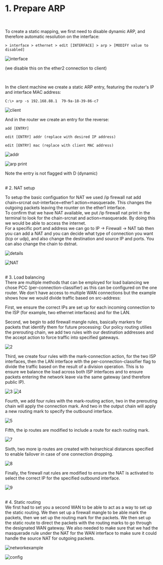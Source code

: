 # 1. Prepare ARP
<br>

To create a static mapping, we first need to disable dynamic ARP, and therefore automatic resolution on the interface:

`> interface > ethernet > edit [INTERFACE] > arp > [MODIFY value to disabled]`

![interface](staticfiles/interface.png)

(we disable this on the ether2 connection to client)

<br>

In the client machine we create a static ARP entry, featuring the router's IP and interface MAC address:

`C:\> arp -s 192.168.88.1  79-9a-18-39-86-c7`

![client](staticfiles/cmdcommand.PNG)

And in the router we create an entry for the reverse:

`add [ENTRY]`

`edit [ENTRY] addr (replace with desired IP address)`

`edit [ENTRY] mac (replace with client MAC address)`

![addr](staticfiles/addr.png)

![arp print](staticfiles/arp.png)

Note the entry is not flagged with D (dynamic)

<br>
# 2. NAT setup
<br>

To setup the basic configuation for NAT we used 
	/ip firewall nat add chain=srcnat out-interface=ether1 action=masquerade.
	This changes the outgoing packets leaving the rounter on the ether1 interface.	
	To confirm that we have NAT available, we put /ip firewall nat print in the terminal to look for 
	the chain-srcnat and action=masquerade.
	By doing this we would be able to access the internet.	
	For a specific port and address we can go to IP -> Firewall -> NAT tab then you can add a NAT
	and you can decide what type of connection you want (tcp or udp), and also change the destination and 
	source IP and ports. 
	You can also change the chain to dstnat.

![details](staticfiles/details.PNG)

![NAT](staticfiles/NAT.PNG)

<br>
# 3. Load balancing
<br>
There are multiple methods that can be employed for load balancing we chose PCC (per-connection-classifier) as this can be configured on the one router. We don't have access to multiple WAN connections but the example shows how we would divide traffic based on src-address:

First, we ensure the correct IPs are set up for each incoming connection to the ISP (for example, two ethernet interfaces) and for the LAN.

Second, we begin to add firewall mangle rules, basically markers for packets that identify them for future processing: Our policy routing utilies the prerouting chain, we add two rules with our destination addresses and the accept action to force traffic into specified gateways.

![2](staticfiles/2.png)

Third, we create four rules with the mark-connection action, for the two ISP interfaces, then the LAN interface with the per-connection-classifier flag to divide the traffic based on the result of a division operation. This is to ensure we balance the load across both ISP interfaces and to ensure packets entering the network leave via the same gateway (and therefore public IP).

![3](staticfiles/3.png)
![4](staticfiles/4.png)

Fourth, we add four rules with the mark-routing action, two in the prerouting chain will apply the connection mark. And two in the output chain will apply a new routing mark to specify the outbound interface.

![5](staticfiles/5.png)


Fifth, the ip routes are modified to include a route for each routing mark.

![7](staticfiles/7.png)

Sixth, two more ip routes are created with heirarchical distances specified to enable failover in case of one connection dropping.

![8](staticfiles/8.png)

Finally, the firewall nat rules are modified to ensure the NAT is activated to select the correct IP for the specified outbound interface.

![9](staticfiles/9.png)

<br>
# 4. Static routing
<br>
We first had to set you a second WAN to be able to act as a way to set up the static routing. We then set up a firewall mangle to be able mark the packets, then we set up the routing mark for the packets.
We then set up the static route to direct the packets with the routing marks to go through the designated WAN gateway. We also needed to make sure that we had the masquerade rule under the NAT for the WAN interface to make sure it could handle the source NAT for outgoing packets.

![networkexample](staticfiles/networkexample.PNG)

![config](staticfiles/config.PNG)
